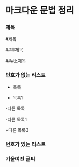 # 마크다운 문법 정리


### 제목
#제목

##부제목

###소제목


### 번호가 없는 리스트
* 목록

* 목록1

-다른 목록

-다른 목록1

+다른 목록3


### 번호가 있는 리스트


### 기울여진 글씨


